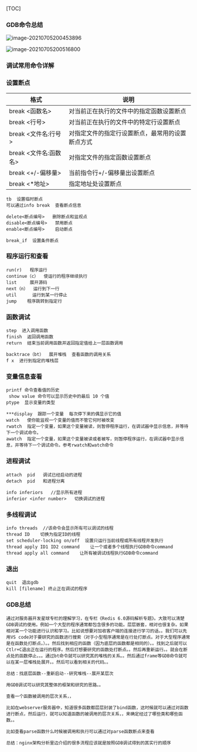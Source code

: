[TOC]



### GDB命令总结

![image-20210705200453896](C:\Users\Echo\AppData\Roaming\Typora\typora-user-images\image-20210705200453896.png)

![image-20210705200516800](C:\Users\Echo\AppData\Roaming\Typora\typora-user-images\image-20210705200516800.png)

### 调试常用命令详解

### 设置断点

| 格式                  | 说明                                             |
| --------------------- | ------------------------------------------------ |
| break <函数名>        | 对当前正在执行的文件中的指定函数设置断点         |
| break <行号>          | 对当前正在执行的文件中的特定行设置断点           |
| break <文件名:行号>   | 对指定文件的指定行设置断点，最常用的设置断点方式 |
| break <文件名:函数名> | 对指定文件的指定函数设置断点                     |
| break <+/-偏移量>     | 当前指令行+/-偏移量出设置断点                    |
| break <*地址>         | 指定地址处设置断点                               |

```
tb  设置临时断点
可以通过info break  查看断点信息
```

```
delete<断点编号>   删除断点和监视点
disable<断点编号>   禁用断点
enable<断点编号>    启动断点
```

```
break_if  设置条件断点
```

### 程序运行和查看

``` 
run(r)   程序运行
continue（c）  使运行的程序继续执行
list     展开源码
next（n）  运行到下一行
util      运行到某一行停止
jump    程序跳转到指定行
```

### 函数调试

```
step  进入调用函数
finish  返回调用函数
return  结束当前调用函数并返回指定值给上一层函数调用

backtrace（bt）  展开堆栈  查看函数的调用关系
f x  进行到指定的堆栈层
```

### 变量信息查看

```
printf 命令查看值的历史
 show value 命令可以显示历史中的最后 10 个值
ptype  显示变量的类型

***display  跟踪一个变量  每次停下来的偶显示它的值
watch	使你能监视一个变量的值而不管它何时被改变
rwatch	指定一个变量，如果这个变量被读，则暂停程序运行，在调试器中显示信息，并等待下一个调试命令。
awatch	指定一个变量，如果这个变量被读或者被写，则暂停程序运行，在调试器中显示信息，并等待下一个调试命令。参考rwatch和watch命令
```

### 进程调试

```
attach  pid   调试已经启动的进程
detach  pid   和进程分离
 
info inferiors   //显示所有进程
inferior <infer number>   切换调试的进程
```

### 多线程调试

```
info threads  //该命令会显示所有可以调试的线程
thread ID    切换为指定ID的线程
set scheduler-locking on/off  设置只运行当前线程或所有线程并发执行
thread apply ID1 ID2 command	让一个或者多个线程执行GDB命令command
thread apply all command	让所有被调试线程执行GDB命令command
```

### 退出

```
quit  退出gdb
kill [filename]	终止正在调试的程序
```

### GDB总结

```
通过对服务器开发星球专栏的理解学习，在专栏《Redis 6.0源码解析专题》。大致可以清楚GDB调试的使用。例如一个大型的程序通常都包含很多的功能。层层嵌套，相对也很复杂。如果相对某一个功能进行认识和学习。比如说想要对加收客户端的连接进行学习的话。。我们可以先用VS code对于要研究的函数进行搜索（对于小型程序通常是在行处打断点。对于大型程序通常是在函数处打断点。）。。然后找到相应的函数（因为底层的函数都是相同的）。。找到之后就可以Ctlr+C退出正在运行的程序。然后打想要研究的函数处打断点。。然后再重新运行。。就会在断点处的函数停止。。。通过bt命令就可以研究其的堆栈的关系。。然后通过frame等GDB命令就可以在某一层堆栈处展开。。然后可以看到相关的代码。。

总结：找底层函数--重新启动--研究堆栈--展开某层次

用GDB调试可以研究其整体的框架和研究的思路。。
```

```
查看一个函数被调用的层次关系，，

比如在webserver服务器中，知道很多函数都层层封装了bind函数，这时候就可以通过对函数进行断点，然后运行，就可以知道函数的被调用的层次关系，，来确定经过了哪些类和哪些函数。。

比如查看parse函数什么时候被调用和执行可以通过对parse函数断点来查看

总结：nginx架构分析里边介绍的很多流程应该就是按照GDB调试得到的其实行的顺序
```

